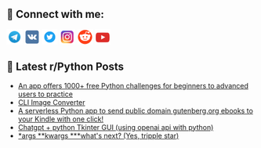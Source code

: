 ## 🔎 Connect with me:
[<img src="https://github.com/bullbesh/bullbesh/blob/main/images/Telegram.png" width="32" height="32" />](https://t.me/bullbesh)
[<img src="https://github.com/bullbesh/bullbesh/blob/main/images/VK.png" width="32" height="32" />](https://vk.com/bullbesh)
[<img src="https://github.com/bullbesh/bullbesh/blob/main/images/Twitter.png" width="32" height="32" />](https://twitter.com/bullbesh1)
[<img src="https://github.com/bullbesh/bullbesh/blob/main/images/Instagram.png" width="32" height="32" />](https://www.instagram.com/bullbesh)
[<img src="https://github.com/bullbesh/bullbesh/blob/main/images/Reddit.png" width="32" height="32" />](https://www.reddit.com/user/bullbesh)
[<img src="https://github.com/bullbesh/bullbesh/blob/main/images/YouTube.png" width="32" height="32" />](https://www.youtube.com/channel/UCtfjRs6uzgq5mfm8S06WTcg)

## 📕 Latest r/Python Posts
<!-- BLOG-POST-LIST:START -->
- [An app offers 1000+ free Python challenges for beginners to advanced users to practice](https://www.reddit.com/r/Python/comments/11gck2v/an_app_offers_1000_free_python_challenges_for/)
- [CLI Image Converter](https://www.reddit.com/r/Python/comments/11gbcgp/cli_image_converter/)
- [A serverless Python app to send public domain gutenberg.org ebooks to your Kindle with one click!](https://www.reddit.com/r/Python/comments/11gasmg/a_serverless_python_app_to_send_public_domain/)
- [Chatgpt + python Tkinter GUI &lpar;using openai api with python&rpar;](https://www.reddit.com/r/Python/comments/11gapiu/chatgpt_python_tkinter_gui_using_openai_api_with/)
- [*args **kwargs ***what&#39;s next? &lpar;Yes, tripple star&rpar;](https://www.reddit.com/r/Python/comments/11g9iat/args_kwargs_whats_next_yes_tripple_star/)
<!-- BLOG-POST-LIST:END -->
